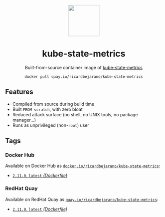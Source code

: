 <div align="center">
	<p><img src="https://em-content.zobj.net/thumbs/160/apple/325/stethoscope_1fa7a.png" width="100px"></p>
	<h1>kube-state-metrics</h1>
	<p>Built-from-source container image of <a href="https://github.com/kubernetes/kube-state-metrics">kube-state-metrics</a></p>
	<code>docker pull quay.io/ricardbejarano/kube-state-metrics</code>
</div>


## Features

* Compiled from source during build time
* Built `FROM scratch`, with zero bloat
* Reduced attack surface (no shell, no UNIX tools, no package manager...)
* Runs as unprivileged (non-`root`) user


## Tags

### Docker Hub

Available on Docker Hub as [`docker.io/ricardbejarano/kube-state-metrics`](https://hub.docker.com/r/ricardbejarano/kube-state-metrics):

- [`2.11.0`, `latest` *(Dockerfile)*](Dockerfile)

### RedHat Quay

Available on RedHat Quay as [`quay.io/ricardbejarano/kube-state-metrics`](https://quay.io/repository/ricardbejarano/kube-state-metrics):

- [`2.11.0`, `latest` *(Dockerfile)*](Dockerfile)

